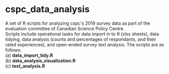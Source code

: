 # cspc_data_analysis
A set of R scripts for analyzing cspc's 2019 survey data as part of the evaluation committee of Canadian Science Policy Centre.    
Scripts include operational tasks for data import in to R (xlsx sheets), data tidying, data analysis (counts and percentages of respondants, and their rated experiences), and open-ended survey text analysis. The scripts are as follows:   
(a) **data_import_tidy.R**        
(b) **data_analysis_visualization.R**       
(c) **text_analysis.R**   
